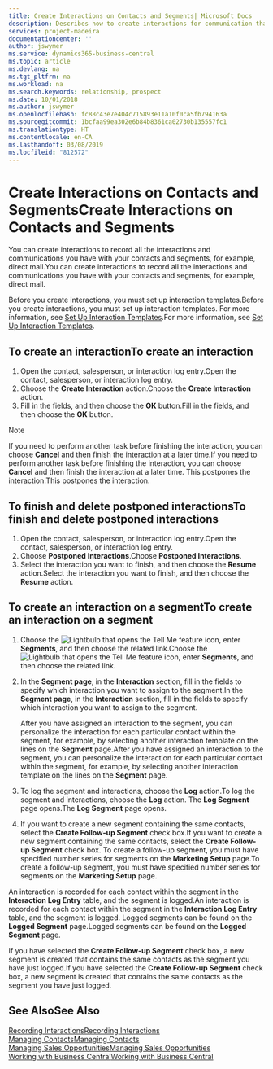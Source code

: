 ```yaml
---
title: Create Interactions on Contacts and Segments| Microsoft Docs
description: Describes how to create interactions for communication that you have with your contacts and segments in Business Central, for example, direct mail.
services: project-madeira
documentationcenter: ''
author: jswymer
ms.service: dynamics365-business-central
ms.topic: article
ms.devlang: na
ms.tgt_pltfrm: na
ms.workload: na
ms.search.keywords: relationship, prospect
ms.date: 10/01/2018
ms.author: jswymer
ms.openlocfilehash: fc88c43e7e404c715893e11a10f0ca5fb794163a
ms.sourcegitcommit: 1bcfaa99ea302e6b84b8361ca02730b135557fc1
ms.translationtype: HT
ms.contentlocale: en-CA
ms.lasthandoff: 03/08/2019
ms.locfileid: "812572"
---
```

# <a name="create-interactions-on-contacts-and-segments"></a><span data-ttu-id="f63b5-103">Create Interactions on Contacts and Segments</span><span class="sxs-lookup"><span data-stu-id="f63b5-103">Create Interactions on Contacts and Segments</span></span>
<span data-ttu-id="f63b5-104">You can create interactions to record all the interactions and communications you have with your contacts and segments, for example, direct mail.</span><span class="sxs-lookup"><span data-stu-id="f63b5-104">You can create interactions to record all the interactions and communications you have with your contacts and segments, for example, direct mail.</span></span>

<span data-ttu-id="f63b5-105">Before you create interactions, you must set up interaction templates.</span><span class="sxs-lookup"><span data-stu-id="f63b5-105">Before you create interactions, you must set up interaction templates.</span></span> <span data-ttu-id="f63b5-106">For more information, see  [Set Up Interaction Templates](marketing-interactions.md).</span><span class="sxs-lookup"><span data-stu-id="f63b5-106">For more information, see  [Set Up Interaction Templates](marketing-interactions.md).</span></span>

## <a name="to-create-an-interaction"></a><span data-ttu-id="f63b5-107">To create an interaction</span><span class="sxs-lookup"><span data-stu-id="f63b5-107">To create an interaction</span></span>
1. <span data-ttu-id="f63b5-108">Open the contact, salesperson, or interaction log entry.</span><span class="sxs-lookup"><span data-stu-id="f63b5-108">Open the contact, salesperson, or interaction log entry.</span></span>
2. <span data-ttu-id="f63b5-109">Choose the **Create Interaction** action.</span><span class="sxs-lookup"><span data-stu-id="f63b5-109">Choose the **Create Interaction** action.</span></span>
3. <span data-ttu-id="f63b5-110">Fill in the fields, and then choose the **OK** button.</span><span class="sxs-lookup"><span data-stu-id="f63b5-110">Fill in the fields, and then choose the **OK** button.</span></span>

> [!NOTE]  
>   <span data-ttu-id="f63b5-111">If you need to perform another task before finishing the interaction, you can choose **Cancel** and then finish the interaction at a later time.</span><span class="sxs-lookup"><span data-stu-id="f63b5-111">If you need to perform another task before finishing the interaction, you can choose **Cancel** and then finish the interaction at a later time.</span></span> <span data-ttu-id="f63b5-112">This postpones the interaction.</span><span class="sxs-lookup"><span data-stu-id="f63b5-112">This postpones the interaction.</span></span>

## <a name="to-finish-and-delete-postponed-interactions"></a><span data-ttu-id="f63b5-113">To finish and delete postponed interactions</span><span class="sxs-lookup"><span data-stu-id="f63b5-113">To finish and delete postponed interactions</span></span>
1. <span data-ttu-id="f63b5-114">Open the contact, salesperson, or interaction log entry.</span><span class="sxs-lookup"><span data-stu-id="f63b5-114">Open the contact, salesperson, or interaction log entry.</span></span>
2. <span data-ttu-id="f63b5-115">Choose **Postponed Interactions**.</span><span class="sxs-lookup"><span data-stu-id="f63b5-115">Choose **Postponed Interactions**.</span></span>
3. <span data-ttu-id="f63b5-116">Select the interaction you want to finish, and then choose the **Resume** action.</span><span class="sxs-lookup"><span data-stu-id="f63b5-116">Select the interaction you want to finish, and then choose the **Resume** action.</span></span>

## <a name="to-create-an-interaction-on-a-segment"></a><span data-ttu-id="f63b5-117">To create an interaction on a segment</span><span class="sxs-lookup"><span data-stu-id="f63b5-117">To create an interaction on a segment</span></span>
1. <span data-ttu-id="f63b5-118">Choose the ![Lightbulb that opens the Tell Me feature](media/ui-search/search_small.png "Tell me what you want to do") icon, enter **Segments**, and then choose the related link.</span><span class="sxs-lookup"><span data-stu-id="f63b5-118">Choose the ![Lightbulb that opens the Tell Me feature](media/ui-search/search_small.png "Tell me what you want to do") icon, enter **Segments**, and then choose the related link.</span></span>
2. <span data-ttu-id="f63b5-119">In the **Segment page**, in the **Interaction** section, fill in the fields to specify which interaction you want to assign to the segment.</span><span class="sxs-lookup"><span data-stu-id="f63b5-119">In the **Segment page**, in the **Interaction** section, fill in the fields to specify which interaction you want to assign to the segment.</span></span>

    <span data-ttu-id="f63b5-120">After you have assigned an interaction to the segment, you can personalize the interaction for each particular contact within the segment, for example, by selecting another interaction template on the lines on the **Segment** page.</span><span class="sxs-lookup"><span data-stu-id="f63b5-120">After you have assigned an interaction to the segment, you can personalize the interaction for each particular contact within the segment, for example, by selecting another interaction template on the lines on the **Segment** page.</span></span>  
3. <span data-ttu-id="f63b5-121">To log the segment and interactions, choose the **Log** action.</span><span class="sxs-lookup"><span data-stu-id="f63b5-121">To log the segment and interactions, choose the **Log** action.</span></span> <span data-ttu-id="f63b5-122">The **Log Segment** page opens.</span><span class="sxs-lookup"><span data-stu-id="f63b5-122">The **Log Segment** page opens.</span></span>
4. <span data-ttu-id="f63b5-123">If you want to create a new segment containing the same contacts, select the **Create Follow-up Segment** check box.</span><span class="sxs-lookup"><span data-stu-id="f63b5-123">If you want to create a new segment containing the same contacts, select the **Create Follow-up Segment** check box.</span></span> <span data-ttu-id="f63b5-124">To create a follow-up segment, you must have specified number series for segments on the **Marketing Setup** page.</span><span class="sxs-lookup"><span data-stu-id="f63b5-124">To create a follow-up segment, you must have specified number series for segments on the **Marketing Setup** page.</span></span>

<span data-ttu-id="f63b5-125">An interaction is recorded for each contact within the segment in the **Interaction Log Entry** table, and the segment is logged.</span><span class="sxs-lookup"><span data-stu-id="f63b5-125">An interaction is recorded for each contact within the segment in the **Interaction Log Entry** table, and the segment is logged.</span></span> <span data-ttu-id="f63b5-126">Logged segments can be found on the **Logged Segment** page.</span><span class="sxs-lookup"><span data-stu-id="f63b5-126">Logged segments can be found on the **Logged Segment** page.</span></span>

<span data-ttu-id="f63b5-127">If you have selected the **Create Follow-up Segment** check box, a new segment is created that contains the same contacts as the segment you have just logged.</span><span class="sxs-lookup"><span data-stu-id="f63b5-127">If you have selected the **Create Follow-up Segment** check box, a new segment is created that contains the same contacts as the segment you have just logged.</span></span>

## <a name="see-also"></a><span data-ttu-id="f63b5-128">See Also</span><span class="sxs-lookup"><span data-stu-id="f63b5-128">See Also</span></span>
[<span data-ttu-id="f63b5-129">Recording Interactions</span><span class="sxs-lookup"><span data-stu-id="f63b5-129">Recording Interactions</span></span>](marketing-interactions.md)  
[<span data-ttu-id="f63b5-130">Managing Contacts</span><span class="sxs-lookup"><span data-stu-id="f63b5-130">Managing Contacts</span></span>](marketing-contacts.md)  
[<span data-ttu-id="f63b5-131">Managing Sales Opportunities</span><span class="sxs-lookup"><span data-stu-id="f63b5-131">Managing Sales Opportunities</span></span>](marketing-manage-sales-opportunities.md)  
[<span data-ttu-id="f63b5-132">Working with Business Central</span><span class="sxs-lookup"><span data-stu-id="f63b5-132">Working with Business Central</span></span>](ui-work-product.md)
